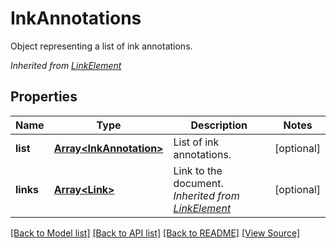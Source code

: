 ﻿# InkAnnotations
Object representing a list of ink annotations.

*Inherited from [LinkElement](LinkElement.md)*
## Properties
Name | Type | Description | Notes
------------ | ------------- | ------------- | -------------
**list** | [**Array&lt;InkAnnotation&gt;**](InkAnnotation.md) | List of ink annotations. | [optional]
**links** | [**Array&lt;Link&gt;**](Link.md) | Link to the document.<br />*Inherited from [LinkElement](LinkElement.md)* | [optional]

[[Back to Model list]](../README.md#documentation-for-models) [[Back to API list]](../README.md#documentation-for-api-endpoints) [[Back to README]](../README.md) [[View Source]](../src/models/inkAnnotations.ts)

